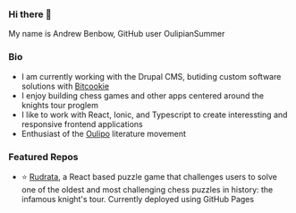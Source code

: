 ### Hi there 👋

My name is Andrew Benbow, GitHub user OulipianSummer

### Bio
- I am currently working with the Drupal CMS, butiding custom software solutions with [Bitcookie](https://bitcookie.com/)
- I enjoy building chess games and other apps centered around the knights tour proglem
- I like to work with React, Ionic, and Typescript to create interessting and responsive frontend applications
- Enthusiast of the [Oulipo](https://en.wikipedia.org/wiki/Oulipo) literature movement
 

### Featured Repos
- :star: [Rudrata](https://oulipiansummer.github.io/rudrata/), a React based puzzle game that challenges users to solve one of the oldest and most challenging chess puzzles in history: the infamous knight's tour. Currently deployed using GitHub Pages
